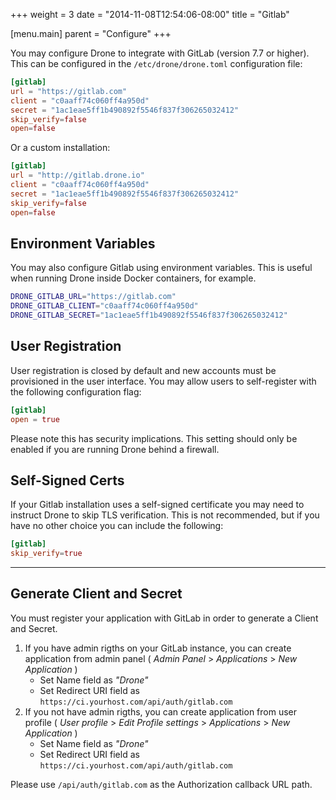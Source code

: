 +++
weight = 3
date = "2014-11-08T12:54:06-08:00"
title = "Gitlab"

[menu.main]
parent = "Configure"
+++

You may configure Drone to integrate with GitLab (version 7.7 or higher). This can be configured in the `/etc/drone/drone.toml` configuration file:

```toml
[gitlab]
url = "https://gitlab.com"
client = "c0aaff74c060ff4a950d"
secret = "1ac1eae5ff1b490892f5546f837f306265032412"
skip_verify=false
open=false
```

Or a custom installation:

```toml
[gitlab]
url = "http://gitlab.drone.io"
client = "c0aaff74c060ff4a950d"
secret = "1ac1eae5ff1b490892f5546f837f306265032412"
skip_verify=false
open=false
```

## Environment Variables

You may also configure Gitlab using environment variables. This is useful when running Drone inside Docker containers, for example.

```bash
DRONE_GITLAB_URL="https://gitlab.com"
DRONE_GITLAB_CLIENT="c0aaff74c060ff4a950d"
DRONE_GITLAB_SECRET="1ac1eae5ff1b490892f5546f837f306265032412"
```

## User Registration

User registration is closed by default and new accounts must be provisioned in the user interface. You may allow users to self-register with the following configuration flag:

```toml
[gitlab]
open = true
```

Please note this has security implications. This setting should only be enabled if you are running Drone behind a firewall.

## Self-Signed Certs

If your Gitlab installation uses a self-signed certificate you may need to instruct Drone to skip TLS verification. This is not recommended, but if you have no other choice you can include the following:

```toml
[gitlab]
skip_verify=true
```

---

## Generate Client and Secret

You must register your application with GitLab in order to generate a Client and Secret. 

1. If you have admin rigths on your GitLab instance, you can create application from admin panel ( *Admin Panel* > *Applications* > *New Application* )
	- Set Name field as *"Drone"*
	- Set Redirect URI field as `https://ci.yourhost.com/api/auth/gitlab.com`
2. If you not have admin rigths, you can create application from user profile ( *User profile* > *Edit Profile settings* > *Applications* > *New Application* )
	- Set Name field as *"Drone"*
	- Set Redirect URI field as `https://ci.yourhost.com/api/auth/gitlab.com`

Please use `/api/auth/gitlab.com` as the Authorization callback URL path.
